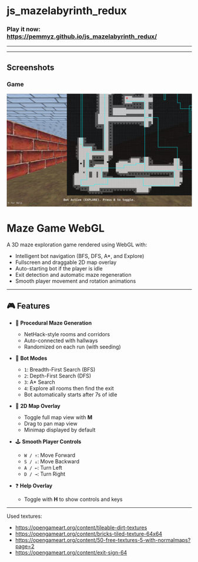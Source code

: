 # js_mazelabyrinth_redux


### Play it now: https://pemmyz.github.io/js_mazelabyrinth_redux/


---
---
## Screenshots

### Game
![Game 1](screenshots/game_2.png)


# Maze Game WebGL

A 3D maze exploration game rendered using WebGL with:
- Intelligent bot navigation (BFS, DFS, A*, and Explore)
- Fullscreen and draggable 2D map overlay
- Auto-starting bot if the player is idle
- Exit detection and automatic maze regeneration
- Smooth player movement and rotation animations



---

## 🎮 Features

- 🔁 **Procedural Maze Generation**
  - NetHack-style rooms and corridors
  - Auto-connected with hallways
  - Randomized on each run (with seeding)
  
- 🤖 **Bot Modes**
  - `1`: Breadth-First Search (BFS)
  - `2`: Depth-First Search (DFS)
  - `3`: A* Search
  - `4`: Explore all rooms then find the exit
  - Bot automatically starts after 7s of idle

- 🧭 **2D Map Overlay**
  - Toggle full map view with **M**
  - Drag to pan map view
  - Minimap displayed by default

- 🕹️ **Smooth Player Controls**
  - `W / ↑`: Move Forward
  - `S / ↓`: Move Backward
  - `A / ←`: Turn Left
  - `D / →`: Turn Right

- ❓ **Help Overlay**
  - Toggle with **H** to show controls and keys

---

Used textures:
- https://opengameart.org/content/tileable-dirt-textures
- https://opengameart.org/content/bricks-tiled-texture-64x64
- https://opengameart.org/content/50-free-textures-5-with-normalmaps?page=2
- https://opengameart.org/content/exit-sign-64
